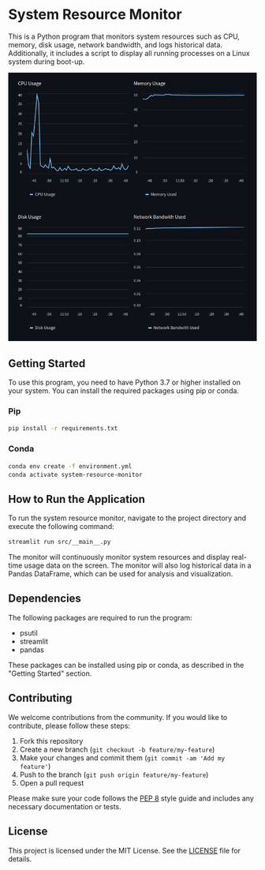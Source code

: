 # System Resource Monitor

This is a Python program that monitors system resources such as CPU, memory, disk usage, network bandwidth, and logs historical data. Additionally, it includes a script to display all running processes on a Linux system during boot-up.

<div align="center">

![screenshot](assets/screenshot.png)

</div>

## Getting Started

To use this program, you need to have Python 3.7 or higher installed on your system. You can install the required packages using pip or conda.

### Pip

``` Bash
pip install -r requirements.txt
```

### Conda

``` Bash
conda env create -f environment.yml
conda activate system-resource-monitor
```

## How to Run the Application

To run the system resource monitor, navigate to the project directory and execute the following command:

``` Bash
streamlit run src/__main__.py
```

The monitor will continuously monitor system resources and display real-time usage data on the screen. The monitor will also log historical data in a Pandas DataFrame, which can be used for analysis and visualization.

## Dependencies

The following packages are required to run the program:

* psutil
* streamlit
* pandas

These packages can be installed using pip or conda, as described in the "Getting Started" section.

## Contributing

We welcome contributions from the community. If you would like to contribute, please follow these steps:

1. Fork this repository
2. Create a new branch (`git checkout -b feature/my-feature`)
3. Make your changes and commit them (`git commit -am 'Add my feature'`)
4. Push to the branch (`git push origin feature/my-feature`)
5. Open a pull request

Please make sure your code follows the [PEP 8](https://www.python.org/dev/peps/pep-0008/) style guide and includes any necessary documentation or tests.

## License

This project is licensed under the MIT License. See the [LICENSE](LICENSE) file for details.
